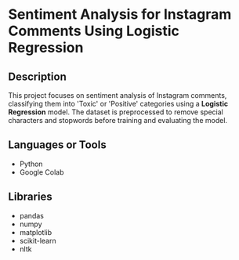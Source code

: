 # Sentiment Analysis for Instagram Comments Using Logistic Regression

## Description
This project focuses on sentiment analysis of Instagram comments, classifying them into 'Toxic' or 'Positive' categories using a **Logistic Regression** model. The dataset is preprocessed to remove special characters and stopwords before training and evaluating the model.

## Languages or Tools
- Python
- Google Colab

## Libraries
- pandas
- numpy
- matplotlib
- scikit-learn
- nltk
